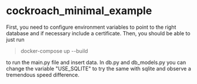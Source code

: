 # cockroach_minimal_example

First, you need to configure environment variables to point to the right database and if necessary include a certificate. 
Then, you should be able to just run 

> docker-compose up --build 

to run the main.py file and insert data. In db.py and db_models.py you can change the variable "USE_SQLITE" to try the same with sqlite and observe a tremendous speed difference.
